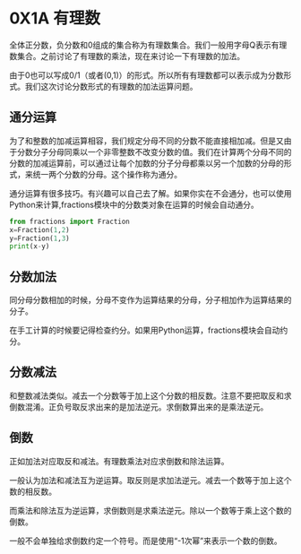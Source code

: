 # 0X1A 有理数

全体正分数，负分数和0组成的集合称为有理数集合。我们一般用字母Q表示有理数集合。之前讨论了有理数的乘法，现在来讨论一下有理数的加法。

由于0也可以写成0/1（或者(0,1)）的形式。所以所有有理数都可以表示成为分数形式。我们这次讨论分数形式的有理数的加法运算问题。

## 通分运算

为了和整数的加减运算相容，我们规定分母不同的分数不能直接相加减。但是又由于分数分子分母同乘以一个非零整数不改变分数的值。我们在计算两个分母不同的分数的加减运算前，可以通过让每个加数的分子分母都乘以另一个加数的分母的形式，来统一两个分数的分母。这个操作称为通分。

通分运算有很多技巧。有兴趣可以自己去了解。如果你实在不会通分，也可以使用Python来计算,fractions模块中的分数类对象在运算的时候会自动通分。

```python
from fractions import Fraction
x=Fraction(1,2)
y=Fraction(1,3)
print(x-y)
```

## 分数加法

同分母分数相加的时候，分母不变作为运算结果的分母，分子相加作为运算结果的分子。

在手工计算的时候要记得检查约分。如果用Python运算，fractions模块会自动约分。

## 分数减法

和整数减法类似。减去一个分数等于加上这个分数的相反数。注意不要把取反和求倒数混淆。正负号取反求出来的是加法逆元。求倒数算出来的是乘法逆元。

## 倒数

正如加法对应取反和减法。有理数乘法对应求倒数和除法运算。

一般认为加法和减法互为逆运算。取反则是求加法逆元。减去一个数等于加上这个数的相反数。

而乘法和除法互为逆运算，求倒数则是求乘法逆元。除以一个数等于乘上这个数的倒数。

一般不会单独给求倒数约定一个符号。而是使用“-1次幂”来表示一个数的倒数。